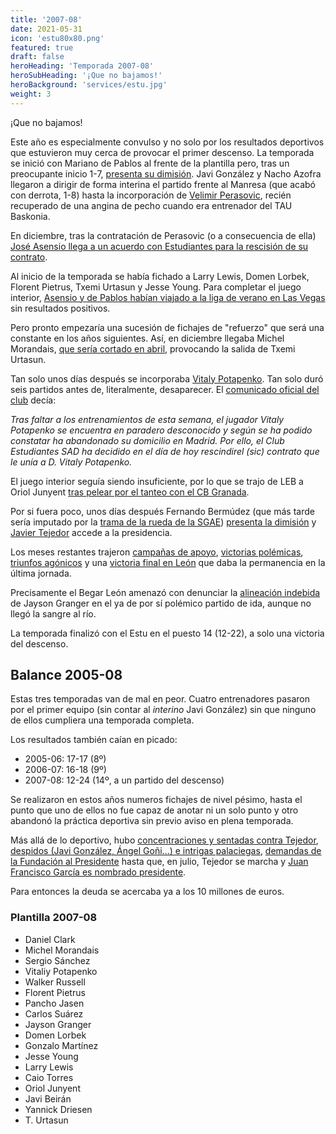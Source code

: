 ```yaml
---
title: '2007-08'
date: 2021-05-31
icon: 'estu80x80.png'
featured: true
draft: false
heroHeading: 'Temporada 2007-08'
heroSubHeading: '¡Que no bajamos!'
heroBackground: 'services/estu.jpg'
weight: 3
---
```


¡Que no bajamos!

Este año es especialmente convulso y no solo por los resultados deportivos que estuvieron muy cerca de provocar el primer descenso. La temporada se inició con Mariano de Pablos al frente de la plantilla pero, tras un preocupante inicio 1-7, [presenta su dimisión](https://www.elconfidencial.com/deportes/2007-11-20/mariano-de-pablos-dimite-como-entrenador-de-mmt-estudiantes_306513/). Javi González y Nacho Azofra llegaron a dirigir de forma interina el partido frente al Manresa (que acabó con derrota, 1-8) hasta la incorporación de [Velimir Perasovic](https://www.publico.es/deportes/perasovic-elegido-sacar-al-estudiantes.html), recién recuperado de una angina de pecho cuando era entrenador del TAU Baskonia.

En diciembre, tras la contratación de Perasovic (o a consecuencia de ella) [José Asensio llega a un acuerdo con Estudiantes para la rescisión de su contrato](https://www.europapress.es/deportes/baloncesto-00163/noticia-baloncesto-jose-asensio-deja-cargo-director-deportivo-mmt-estudiantes-20071205145325.html).  

Al inicio de la temporada se había fichado a Larry Lewis, Domen Lorbek, Florent Pietrus, Txemi Urtasun y Jesse Young. Para completar el juego interior, [Asensio y de Pablos habían viajado a la liga de verano en Las Vegas](https://www.movistarestudiantes.com/prensa/noticias/sergio-sanchez-sigue-sin-debutar-en-la-liga-de-verano/) sin resultados positivos.

Pero pronto empezaría una sucesión de fichajes de "refuerzo" que será una constante en los años siguientes. Así, en diciembre llegaba Michel Morandais, [que sería cortado en abril](https://as.com/baloncesto/2008/04/11/mas_baloncesto/1207906548_850215.html), provocando la salida de Txemi Urtasun.

Tan solo unos días después se incorporaba [Vitaly Potapenko](https://www.movistarestudiantes.com/prensa/noticias/vitaly-potapenko-se-incorpora-a-la-disciplina-de-mmt-estudiantes/). Tan solo duró seis partidos antes de, literalmente, desaparecer. El [comunicado oficial del club](https://www.movistarestudiantes.com/prensa/noticias/vitaly-potapenko-no-seguira-en-mmt-estudiantes/) decía:

*Tras faltar a los entrenamientos de esta semana, el jugador Vitaly Potapenko se encuentra en paradero desconocido y según se ha podido constatar ha abandonado su domicilio en Madrid. Por ello, el Club Estudiantes SAD ha decidido en el día de hoy rescindirel (sic) contrato que le unía a D. Vitaly Potapenko.*

El juego interior seguía siendo insuficiente, por lo que se trajo de LEB a Oriol Junyent [tras pelear por el tanteo con el  CB Granada](https://www.elmundo.es/elmundodeporte/2008/03/03/baloncesto/1204578699.html).

Por si fuera poco, unos días después Fernando Bermúdez (que más tarde sería imputado por la [trama de la rueda de la SGAE](https://elpais.com/cultura/2017/06/22/actualidad/1498133179_607216.html)) [presenta la dimisión](https://www.movistarestudiantes.com/prensa/noticias/javier-tejedor-nuevo-presidente-del-club-estudiantes-s-a-d/) y [Javier Tejedor](https://www.movistarestudiantes.com/prensa/noticias/javier-tejedor-nuevo-presidente-del-club-estudiantes-s-a-d/) accede a la presidencia.

Los meses restantes trajeron [campañas de apoyo](https://www.movistarestudiantes.com/prensa/noticias/que-no-bajamos-galeria-de-fotos/), [victorias polémicas](https://www.elmundo.es/elmundodeporte/2008/01/05/baloncesto/1199569038.html), [triunfos agónicos](http://www.acb.com/articulo/ver/48677-mmt-estudiantes-logra-un-triunfo-agonico-sobre-vivemenorca-8078.html) y una [victoria final en León](https://as.com/baloncesto/2008/05/09/mas_baloncesto/1210284005_850215.html) que daba la permanencia en la última jornada.

Precisamente el Begar León amenazó con denunciar la [alineación indebida](https://www.elmundo.es/elmundodeporte/2008/01/11/baloncesto/1200079470.html) de Jayson Granger en el ya de por sí polémico partido de ida, aunque no llegó la sangre al río.

La temporada finalizó con el Estu en el puesto 14 (12-22), a solo una victoria del descenso.

## Balance 2005-08

Estas tres temporadas van de mal en peor. Cuatro entrenadores pasaron por el primer equipo (sin contar al _interino_ Javi González) sin que ninguno de ellos cumpliera una temporada completa.

Los resultados también caían en picado:

- 2005-06: 17-17 (8º)
- 2006-07: 16-18 (9º)
- 2007-08: 12-24 (14º, a un partido del descenso)

Se realizaron en estos años numeros fichajes de nivel pésimo, hasta el punto que uno de ellos no fue capaz de anotar ni un solo punto y otro abandonó la práctica deportiva sin previo aviso en plena temporada.

Más allá de lo deportivo, hubo [concentraciones y sentadas contra Tejedor](https://www.elconfidencial.com/deportes/2008-06-12/la-masa-social-del-estudiantes-se-concentra-hoy-contra-el-presidente-tejedor_387088/), [despidos (Javi González, Ángel Goñi...) e intrigas palaciegas](https://www.elmundo.es/elmundodeporte/2008/05/14/baloncesto/1210792768.html), [demandas de la Fundación al Presidente](https://www.elmundo.es/elmundodeporte/2008/05/27/baloncesto/1211923916.html) hasta que, en julio, Tejedor se marcha y [Juan Francisco García es nombrado presidente](https://www.elmundo.es/elmundodeporte/2008/07/08/baloncesto/1215523182.html).

Para entonces la deuda se acercaba ya a los 10 millones de euros.

### Plantilla 2007-08

- Daniel Clark
- Michel Morandais
- Sergio Sánchez
- Vitaliy Potapenko
- Walker Russell
- Florent Pietrus
- Pancho Jasen
- Carlos Suárez
- Jayson Granger
- Domen Lorbek
- Gonzalo Martínez
- Jesse Young
- Larry Lewis
- Caio Torres
- Oriol Junyent
- Javi Beirán
- Yannick Driesen
- T. Urtasun
